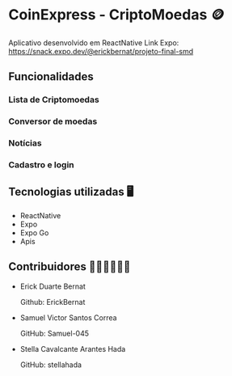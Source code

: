 # CoinExpress - CriptoMoedas 🪙
Aplicativo desenvolvido em ReactNative 
Link Expo: https://snack.expo.dev/@erickbernat/projeto-final-smd
## Funcionalidades 
### **Lista de Criptomoedas**

### **Conversor de moedas**

### **Notícias**

### **Cadastro e login**
## Tecnologias utilizadas 🖥️
- ReactNative
- Expo
- Expo Go
- Apis 
## Contribuidores 🧑‍💻👩‍💻🧑‍💻
- Erick Duarte Bernat

  Github: ErickBernat
- Samuel Victor Santos Correa

  GitHub: Samuel-045

- Stella Cavalcante Arantes Hada

  GitHub: stellahada
